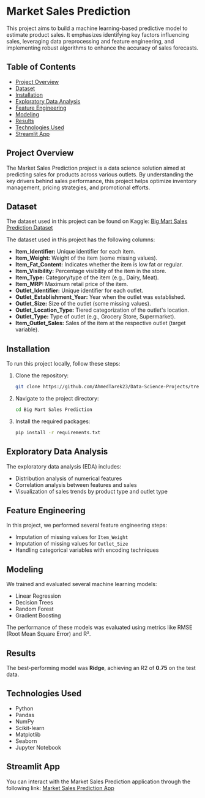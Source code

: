 # Market Sales Prediction
This project aims to build a machine learning-based predictive model to estimate product sales. It emphasizes identifying key factors influencing sales, leveraging data preprocessing and feature engineering, and implementing robust algorithms to enhance the accuracy of sales forecasts.
## Table of Contents
- [Project Overview](#project-overview)
- [Dataset](#dataset)
- [Installation](#installation)
- [Exploratory Data Analysis](#exploratory-data-analysis)
- [Feature Engineering](#feature-engineering)
- [Modeling](#modeling)
- [Results](#results)
- [Technologies Used](#technologies-used)
- [Streamlit App](#streamlit-app)
## Project Overview
The Market Sales Prediction project is a data science solution aimed at predicting sales for products across various outlets. By understanding the key drivers behind sales performance, this project helps optimize inventory management, pricing strategies, and promotional efforts.
## Dataset
The dataset used in this project can be found on Kaggle: [Big Mart Sales Prediction Dataset](https://www.kaggle.com/datasets/shivan118/big-mart-sales-prediction-datasets)

The dataset used in this project has the following columns:
  * **Item_Identifier:** Unique identifier for each item.
  * **Item_Weight:** Weight of the item (some missing values).
  * **Item_Fat_Content:** Indicates whether the item is low fat or regular.
  * **Item_Visibility:** Percentage visibility of the item in the store.
  * **Item_Type:** Category/type of the item (e.g., Dairy, Meat).
  * **Item_MRP:** Maximum retail price of the item.
  * **Outlet_Identifier:** Unique identifier for each outlet.
  * **Outlet_Establishment_Year:** Year when the outlet was established.
  * **Outlet_Size:** Size of the outlet (some missing values).
  * **Outlet_Location_Type:** Tiered categorization of the outlet's location.
  * **Outlet_Type:** Type of outlet (e.g., Grocery Store, Supermarket).
  * **Item_Outlet_Sales:** Sales of the item at the respective outlet (target variable).
## Installation
To run this project locally, follow these steps:

1. Clone the repository:
    ```bash
    git clone https://github.com/AhmedTarek23/Data-Science-Projects/tree/main/Big%20Mart%20Sales%20Prediction.git
    ```
2. Navigate to the project directory:
    ```bash
    cd Big Mart Sales Prediction
    ```
3. Install the required packages:
    ```bash
    pip install -r requirements.txt
    ```

## Exploratory Data Analysis
The exploratory data analysis (EDA) includes:
- Distribution analysis of numerical features
- Correlation analysis between features and sales
- Visualization of sales trends by product type and outlet type

## Feature Engineering
In this project, we performed several feature engineering steps:
- Imputation of missing values for `Item_Weight`
- Imputation of missing values for `Outlet_Size`
- Handling categorical variables with encoding techniques

## Modeling
We trained and evaluated several machine learning models:
- Linear Regression
- Decision Trees
- Random Forest
- Gradient Boosting

The performance of these models was evaluated using metrics like RMSE (Root Mean Square Error) and R².

## Results
The best-performing model was **Ridge**, achieving an R2 of **0.75** on the test data.

## Technologies Used
- Python
- Pandas
- NumPy
- Scikit-learn
- Matplotlib
- Seaborn
- Jupyter Notebook

## Streamlit App
You can interact with the Market Sales Prediction application through the following link: [Market Sales Prediction App](https://market-sales-prediction.streamlit.app/)


